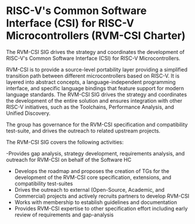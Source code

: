 # RISC-V&apos;s Common Software Interface (CSI) for RISC-V Microcontrollers (RVM-CSI Charter)

The RVM-CSI SIG drives the strategy and coordinates the development of RISC-V&apos;s Common Software Interface (CSI) for RISC-V Microcontrollers.

RVM-CSI is to provide a source-level portability layer providing a simplified transition path between different microcontrollers based on RISC-V.  It is layered into abstract concepts, a language-independent programming interface, and specific language bindings that feature support for modern language standards.  The RVM-CSI SIG drives the strategy and coordinates the development of the entire solution and ensures integration with other RISC-V initiatives, such as the Toolchains, Performance Analysis, and Unified Discovery.

The group has governance for the RVM-CSI specification and compatibility test-suite, and drives the outreach to related upstream projects.

The RVM-CSI SIG covers the following activities:

 -Provides gap analysis, strategy development, requirements analysis, and outreach for RVM-CSI on behalf of the Software HC
 - Develops the roadmap and proposes the creation of TGs for the development of the RVM-CSI core specification, extensions, and compatibility test-suites
 - Drives the outreach to external (Open-Source, Academic, and Commercial) projects and actively recruits partners to develop RVM-CSI
 - Works with membership to establish guidelines and documentation
 - Provides RVM-CSI expertise to other specification effort including early review of requirements and gap-analysis
